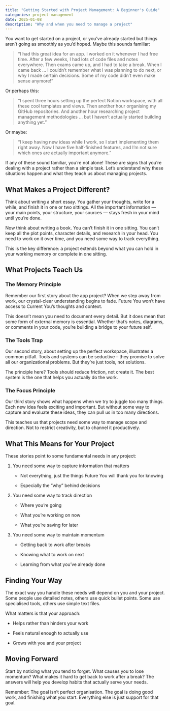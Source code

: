 ```yaml
---
title: "Getting Started with Project Management: A Beginner's Guide"
categories: project-management
date: 2025-01-08
description: "Why and when you need to manage a project"
---
```

You want to get started on a project, or you’ve already started but things aren’t going as smoothly as you’d hoped. Maybe this sounds familiar:

> “I had this great idea for an app. I worked on it whenever I had free time. After a few weeks, I had lots of code files and notes everywhere. Then exams came up, and I had to take a break. When I came back ... I couldn’t remember what I was planning to do next, or why I made certain decisions. Some of my code didn’t even make sense anymore!”

Or perhaps this:

> “I spent three hours setting up the perfect Notion workspace, with all these cool templates and views. Then another hour organising my GitHub repositories. And another hour researching project management methodologies ... but I haven’t actually started building anything yet.”

Or maybe:

> “I keep having new ideas while I work, so I start implementing them right away. Now I have five half-finished features, and I’m not sure which ones are actually important anymore.”

If any of these sound familiar, you’re not alone! These are signs that you’re dealing with a project rather than a simple task. Let’s understand why these situations happen and what they teach us about managing projects.

## What Makes a Project Different?

Think about writing a short essay. You gather your thoughts, write for a while, and finish it in one or two sittings. All the important information — your main points, your structure, your sources — stays fresh in your mind until you’re done.

Now think about writing a book. You can’t finish it in one sitting. You can’t keep all the plot points, character details, and research in your head. You need to work on it over time, and you need some way to track everything.

This is the key difference: a project extends beyond what you can hold in your working memory or complete in one sitting.

## What Projects Teach Us

### The Memory Principle

Remember our first story about the app project? When we step away from work, our crystal-clear understanding begins to fade. Future You won’t have access to Current You’s thoughts and context.

This doesn’t mean you need to document every detail. But it does mean that some form of external memory is essential. Whether that’s notes, diagrams, or comments in your code, you’re building a bridge to your future self.

### The Tools Trap

Our second story, about setting up the perfect workspace, illustrates a common pitfall. Tools and systems can be seductive – they promise to solve all our organizational problems. But they’re just tools, not solutions.

The principle here? Tools should reduce friction, not create it. The best system is the one that helps you actually do the work.

### The Focus Principle

Our third story shows what happens when we try to juggle too many things. Each new idea feels exciting and important. But without some way to capture and evaluate these ideas, they can pull us in too many directions.

This teaches us that projects need some way to manage scope and direction. Not to restrict creativity, but to channel it productively.

## What This Means for Your Project

These stories point to some fundamental needs in any project:

1.  You need some way to capture information that matters
    
    *   Not everything, just the things Future You will thank you for knowing
        
    *   Especially the “why” behind decisions
        
2.  You need some way to track direction
    
    *   Where you’re going
        
    *   What you’re working on now
        
    *   What you’re saving for later
        
3.  You need some way to maintain momentum
    
    *   Getting back to work after breaks
        
    *   Knowing what to work on next
        
    *   Learning from what you’ve already done
        

## Finding Your Way

The exact way you handle these needs will depend on you and your project. Some people use detailed notes, others use quick bullet points. Some use specialised tools, others use simple text files.

What matters is that your approach:

*   Helps rather than hinders your work
    
*   Feels natural enough to actually use
    
*   Grows with you and your project
    

## Moving Forward

Start by noticing what you tend to forget. What causes you to lose momentum? What makes it hard to get back to work after a break? The answers will help you develop habits that actually serve your needs.

Remember: The goal isn’t perfect organisation. The goal is doing good work, and finishing what you start. Everything else is just support for that goal.
